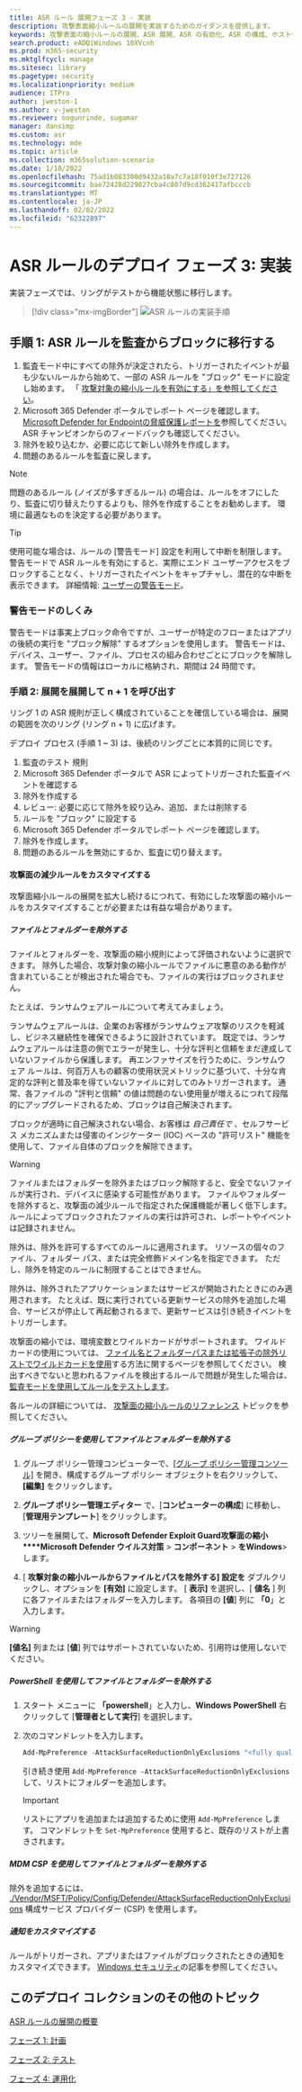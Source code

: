 ```yaml
---
title: ASR ルール 展開フェーズ 3 - 実装
description: 攻撃表面縮小ルールの展開を実装するためのガイダンスを提供します。
keywords: 攻撃表面の縮小ルールの展開、ASR 展開、ASR の有効化、ASR の構成、ホスト侵入防止システム、保護規則、悪用防止ルール、悪用防止ルール、悪用防止ルール、感染防止ルール、Microsoft Defender for Endpoint、ASR 規則の構成
search.product: eADQiWindows 10XVcnh
ms.prod: m365-security
ms.mktglfcycl: manage
ms.sitesec: library
ms.pagetype: security
ms.localizationpriority: medium
audience: ITPro
author: jweston-1
ms.author: v-jweston
ms.reviewer: oogunrinde, sugamar
manager: dansimp
ms.custom: asr
ms.technology: mde
ms.topic: article
ms.collection: m365solution-scenario
ms.date: 1/18/2022
ms.openlocfilehash: 75ad1b083300d9432a18a7c7a18f010f3e727126
ms.sourcegitcommit: bae72428d229827cba4c807d9cd362417afbcccb
ms.translationtype: MT
ms.contentlocale: ja-JP
ms.lasthandoff: 02/02/2022
ms.locfileid: "62322897"
---
```

# <a name="asr-rules-deployment-phase-3-implement"></a>ASR ルールのデプロイ フェーズ 3: 実装

実装フェーズでは、リングがテストから機能状態に移行します。

> [!div class="mx-imgBorder"]
> ![ASR ルールの実装手順](images/asr-rules-implementation-steps.png)

## <a name="step-1-transition-asr-rules-from-audit-to-block"></a>手順 1: ASR ルールを監査からブロックに移行する

1. 監査モード中にすべての除外が決定されたら、トリガーされたイベントが最も少ないルールから始めて、一部の ASR ルールを "ブロック" モードに設定し始めます。 「 [攻撃対象の縮小ルールを有効にする」を参照してください](enable-attack-surface-reduction.md)。
2. Microsoft 365 Defender ポータルでレポート ページを確認します。[Microsoft Defender for Endpointの脅威保護レポートを](threat-protection-reports.md)参照してください。 ASR チャンピオンからのフィードバックも確認してください。
3. 除外を絞り込むか、必要に応じて新しい除外を作成します。
4. 問題のあるルールを監査に戻します。

  >[!Note]
  >問題のあるルール (ノイズが多すぎるルール) の場合は、ルールをオフにしたり、監査に切り替えたりするよりも、除外を作成することをお勧めします。 環境に最適なものを決定する必要があります。

  >[!Tip]
  >使用可能な場合は、ルールの [警告モード] 設定を利用して中断を制限します。 警告モードで ASR ルールを有効にすると、実際にエンド ユーザーアクセスをブロックすることなく、トリガーされたイベントをキャプチャし、潜在的な中断を表示できます。 詳細情報: [ユーザーの警告モード](attack-surface-reduction.md#warn-mode-for-users)。

### <a name="how-does-warn-mode-work"></a>警告モードのしくみ

警告モードは事実上ブロック命令ですが、ユーザーが特定のフローまたはアプリの後続の実行を "ブロック解除" するオプションを使用します。 警告モードは、デバイス、ユーザー、ファイル、プロセスの組み合わせごとにブロックを解除します。 警告モードの情報はローカルに格納され、期間は 24 時間です。

### <a name="step-2-expand-deployment-to-ring-n--1"></a>手順 2: 展開を展開して n + 1 を呼び出す

リング 1 の ASR 規則が正しく構成されていることを確信している場合は、展開の範囲を次のリング (リング n + 1) に広げます。

デプロイ プロセス (手順 1 ~ 3) は、後続のリングごとに本質的に同じです。

1. 監査のテスト 規則
2. Microsoft 365 Defender ポータルで ASR によってトリガーされた監査イベントを確認する
3. 除外を作成する
4. レビュー: 必要に応じて除外を絞り込み、追加、または削除する
5. ルールを "ブロック" に設定する
6. Microsoft 365 Defender ポータルでレポート ページを確認します。
7. 除外を作成します。
8. 問題のあるルールを無効にするか、監査に切り替えます。

#### <a name="customize-attack-surface-reduction-rules"></a>攻撃面の減少ルールをカスタマイズする

攻撃面縮小ルールの展開を拡大し続けるにつれて、有効にした攻撃面の縮小ルールをカスタマイズすることが必要または有益な場合があります。

##### <a name="exclude-files-and-folders"></a>ファイルとフォルダーを除外する

ファイルとフォルダーを、攻撃面の縮小規則によって評価されないように選択できます。 除外した場合、攻撃対象の縮小ルールでファイルに悪意のある動作が含まれていることが検出された場合でも、ファイルの実行はブロックされません。

たとえば、ランサムウェアルールについて考えてみましょう。

ランサムウェアルールは、企業のお客様がランサムウェア攻撃のリスクを軽減し、ビジネス継続性を確保できるように設計されています。 既定では、ランサムウェアルールは注意の側でエラーが発生し、十分な評判と信頼をまだ達成していないファイルから保護します。 再エンファサイズを行うために、ランサムウェア ルールは、何百万人もの顧客の使用状況メトリックに基づいて、十分な肯定的な評判と普及率を得ていないファイルに対してのみトリガーされます。 通常、各ファイルの "評判と信頼" の値は問題のない使用量が増えるにつれて段階的にアップグレードされるため、ブロックは自己解決されます。

ブロックが適時に自己解決されない場合、お客様は _自己責任で_ 、セルフサービス メカニズムまたは侵害のインジケーター (IOC) ベースの "許可リスト" 機能を使用して、ファイル自体のブロックを解除できます。

> [!WARNING]
> ファイルまたはフォルダーを除外またはブロック解除すると、安全でないファイルが実行され、デバイスに感染する可能性があります。 ファイルやフォルダーを除外すると、攻撃面の減少ルールで指定された保護機能が著しく低下します。 ルールによってブロックされたファイルの実行は許可され、レポートやイベントは記録されません。

除外は、除外を許可するすべてのルールに適用されます。 リソースの個々のファイル、フォルダー パス、または完全修飾ドメイン名を指定できます。 ただし、除外を特定のルールに制限することはできません。

除外は、除外されたアプリケーションまたはサービスが開始されたときにのみ適用されます。 たとえば、既に実行されている更新サービスの除外を追加した場合、サービスが停止して再起動されるまで、更新サービスは引き続きイベントをトリガーします。

攻撃面の縮小では、環境変数とワイルドカードがサポートされます。 ワイルドカードの使用については、 [ファイル名とフォルダーパスまたは拡張子の除外リストでワイルドカードを使用](configure-extension-file-exclusions-microsoft-defender-antivirus.md#use-wildcards-in-the-file-name-and-folder-path-or-extension-exclusion-lists)する方法に関するページを参照してください。
検出すべきでないと思われるファイルを検出するルールで問題が発生した場合は、 [監査モードを使用してルールをテストします](evaluate-attack-surface-reduction.md)。

各ルールの詳細については、 [攻撃面の縮小ルールのリファレンス](attack-surface-reduction-rules-reference.md) トピックを参照してください。

##### <a name="use-group-policy-to-exclude-files-and-folders"></a>グループ ポリシーを使用してファイルとフォルダーを除外する

1. グループ ポリシー管理コンピューターで、[[グループ ポリシー管理コンソール]](https://technet.microsoft.com/library/cc731212.aspx) を開き、構成するグループ ポリシー オブジェクトを右クリックして、**[編集]** をクリックします。

2. **グループ ポリシー管理エディター** で、[**コンピューターの構成**] に移動し、[**管理用テンプレート**] をクリックします。

3. ツリーを展開して、**Microsoft Defender Exploit Guard攻撃面の縮小****Microsoft Defender ウイルス対策** \> **コンポーネント** \> **をWindows**\>します。

4. [ **攻撃対象の縮小ルールからファイルとパスを除外する] 設定を** ダブルクリックし、オプションを **[有効]** に設定します。 [ **表示]** を選択し、[ **値名** ] 列に各ファイルまたはフォルダーを入力します。 各項目の **[値**] 列に **「0**」と入力します。

> [!WARNING]
> **[値名]** 列または [**値**] 列ではサポートされていないため、引用符は使用しないでください。

##### <a name="use-powershell-to-exclude-files-and-folders"></a>PowerShell を使用してファイルとフォルダーを除外する

1. スタート メニューに **「powershell**」と入力し、**Windows PowerShell** 右クリックして [**管理者として実行**] を選択します。

2. 次のコマンドレットを入力します。

    ```PowerShell
    Add-MpPreference -AttackSurfaceReductionOnlyExclusions "<fully qualified path or resource>"
    ```

    引き続き使用 `Add-MpPreference -AttackSurfaceReductionOnlyExclusions` して、リストにフォルダーを追加します。

    > [!IMPORTANT]
    > リストにアプリを追加または追加するために使用 `Add-MpPreference` します。 コマンドレットを `Set-MpPreference` 使用すると、既存のリストが上書きされます。

##### <a name="use-mdm-csps-to-exclude-files-and-folders"></a>MDM CSP を使用してファイルとフォルダーを除外する

除外を追加するには、 [./Vendor/MSFT/Policy/Config/Defender/AttackSurfaceReductionOnlyExclusions](/windows/client-management/mdm/policy-csp-defender#defender-attacksurfacereductiononlyexclusions) 構成サービス プロバイダー (CSP) を使用します。

##### <a name="customize-the-notification"></a>通知をカスタマイズする

ルールがトリガーされ、アプリまたはファイルがブロックされたときの通知をカスタマイズできます。 [Windows セキュリティ](/windows/security/threat-protection/windows-defender-security-center/windows-defender-security-center#customize-notifications-from-the-windows-defender-security-center)の記事を参照してください。

## <a name="additional-topics-in-this-deployment-collection"></a>このデプロイ コレクションのその他のトピック

[ASR ルールの展開の概要](attack-surface-reduction-rules-deployment.md)

[フェーズ 1: 計画](attack-surface-reduction-rules-deployment-phase-1.md)

[フェーズ 2: テスト](attack-surface-reduction-rules-deployment-phase-2.md)

[フェーズ 4: 運用化](attack-surface-reduction-rules-deployment-phase-4.md)
